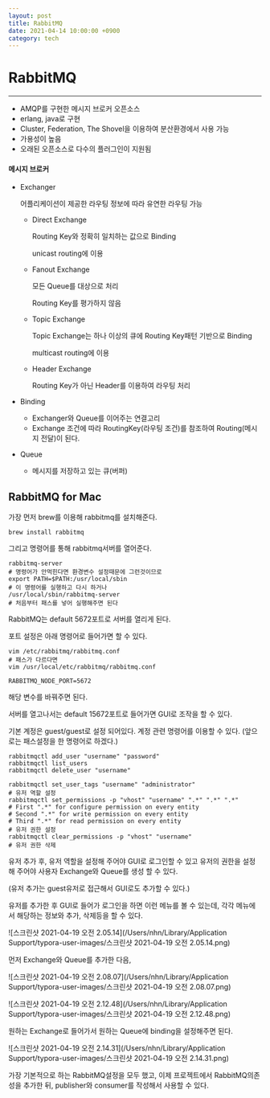 ```yaml
---
layout: post
title: RabbitMQ
date: 2021-04-14 10:00:00 +0900
category: tech
---
```


# RabbitMQ

---

- AMQP를 구현한 메시지 브로커 오픈소스
- erlang, java로 구현
- Cluster, Federation, The Shovel을 이용하여 분산환경에서 사용 가능
- 가용성이 높음
- 오래된 오픈소스로 다수의 플러그인이 지원됨

#### 메시지 브로커

- Exchanger

  어플리케이션이 제공한 라우팅 정보에 따라 유연한 라우팅 가능

  - Direct Exchange

    Routing Key와 정확히 일치하는 값으로 Binding

    unicast routing에 이용

  - Fanout Exchange

    모든 Queue를 대상으로 처리

    Routing Key를 평가하지 않음

  - Topic Exchange

    Topic Exchange는 하나 이상의 큐에 Routing Key패턴 기반으로 Binding

    multicast routing에 이용

  - Header Exchange

    Routing Key가 아닌 Header를 이용하여 라우팅 처리

- Binding

  - Exchanger와 Queue를 이어주는 연결고리
  - Exchange 조건에 따라 RoutingKey(라우팅 조건)를 참조하여 Routing(메시지 전달)이 된다.

- Queue

  - 메시지를 저장하고 있는 큐(버퍼)



## RabbitMQ for Mac

가장 먼저 brew를 이용해 rabbitmq를 설치해준다.

``` shell
brew install rabbitmq
```

그리고 명령어를 통해 rabbitmq서버를 열어준다.

``` shell
rabbitmq-server
# 명령어가 안먹힌다면 환경변수 설정때문에 그런것이므로
export PATH=$PATH:/usr/local/sbin
# 이 명령어를 실행하고 다시 하거나
/usr/local/sbin/rabbitmq-server
# 처음부터 패스를 넣어 실행해주면 된다
```

RabbitMQ는 default 5672포트로 서버를 열리게 된다.

포트 설정은 아래 명령어로 들어가면 할 수 있다.

``` shell
vim /etc/rabbitmq/rabbitmq.conf
# 패스가 다르다면
vim /usr/local/etc/rabbitmq/rabbitmq.conf
```

``` 
RABBITMQ_NODE_PORT=5672
```

해당 변수를 바꿔주면 된다.

서버를 열고나서는 default 15672포트로 들어가면 GUI로 조작을 할 수 있다.

기본 계정은 guest/guest로 설정 되어있다. 계정 관련 명령어를 이용할 수 있다. (앞으로는 패스설정을 한 명령어로 하겠다.)

``` shell
rabbitmqctl add_user "username" "password"
rabbitmqctl list_users
rabbitmqctl delete_user "username"

rabbitmqctl set_user_tags "username" "administrator"
# 유저 역할 설정
rabbitmqctl set_permissions -p "vhost" "username" ".*" ".*" ".*"
# First ".*" for configure permission on every entity
# Second ".*" for write permission on every entity
# Third ".*" for read permission on every entity
# 유저 권한 설정
rabbitmqctl clear_permissions -p "vhost" "username"
# 유저 권한 삭제
```

유저 추가 후, 유저 역할을 설정해 주어야 GUI로 로그인할 수 있고 유저의 권한을 설정해 주어야 사용자 Exchange와 Queue를 생성 할 수 있다.

(유저 추가는 guest유저로 접근해서 GUI로도 추가할 수 있다.)

유저를 추가한 후 GUI로 들어가 로그인을 하면 이런 메뉴를 볼 수 있는데, 각각 메뉴에서 해당하는 정보와 추가, 삭제등을 할 수 있다.

 ![스크린샷 2021-04-19 오전 2.05.14](/Users/nhn/Library/Application Support/typora-user-images/스크린샷 2021-04-19 오전 2.05.14.png)

먼저 Exchange와 Queue를 추가한 다음,

 ![스크린샷 2021-04-19 오전 2.08.07](/Users/nhn/Library/Application Support/typora-user-images/스크린샷 2021-04-19 오전 2.08.07.png)

 ![스크린샷 2021-04-19 오전 2.12.48](/Users/nhn/Library/Application Support/typora-user-images/스크린샷 2021-04-19 오전 2.12.48.png)

원하는 Exchange로 들어가서 원하는 Queue에 binding을 설정해주면 된다.

 ![스크린샷 2021-04-19 오전 2.14.31](/Users/nhn/Library/Application Support/typora-user-images/스크린샷 2021-04-19 오전 2.14.31.png)

가장 기본적으로 하는 RabbitMQ설정을 모두 했고, 이제 프로젝트에서 RabbitMQ의존성을 추가한 뒤, publisher와 consumer를 작성해서 사용할 수 있다. 















